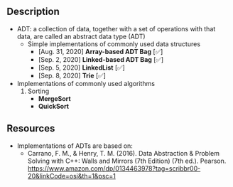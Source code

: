 ## Description 
- ADT: a collection of data, together with a set of operations with that data, are called an abstract data type (ADT)
	- Simple implementations of commonly used data structures 
  	   - [Aug. 31, 2020] **Array-based ADT Bag**  [:white_check_mark:]
  	   - [Sep. 2,  2020] **Linked-based ADT Bag** [:white_check_mark:]
  	   - [Sep. 5,  2020] **LinkedList**           [:white_check_mark:]	
        - [Sep. 8,  2020] **Trie**		     [:white_check_mark:]      
- Implementations of commonly used algorithms
	1. Sorting
		- **MergeSort**
		- **QuickSort**

## Resources
- Implementations of ADTs are based on:
  - Carrano, F. M., & Henry, T. M. (2016). Data Abstraction & Problem Solving with C++: Walls and Mirrors (7th Edition) (7th ed.). Pearson.          https://www.amazon.com/dp/0134463978?tag=scribbr00-20&linkCode=osi&th=1&psc=1
